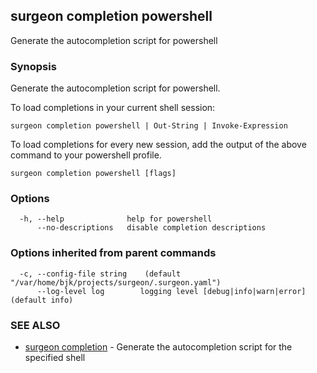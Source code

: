 ## surgeon completion powershell

Generate the autocompletion script for powershell

### Synopsis

Generate the autocompletion script for powershell.

To load completions in your current shell session:

	surgeon completion powershell | Out-String | Invoke-Expression

To load completions for every new session, add the output of the above command
to your powershell profile.


```
surgeon completion powershell [flags]
```

### Options

```
  -h, --help              help for powershell
      --no-descriptions   disable completion descriptions
```

### Options inherited from parent commands

```
  -c, --config-file string    (default "/var/home/bjk/projects/surgeon/.surgeon.yaml")
      --log-level log        logging level [debug|info|warn|error] (default info)
```

### SEE ALSO

* [surgeon completion](surgeon_completion.md)	 - Generate the autocompletion script for the specified shell

